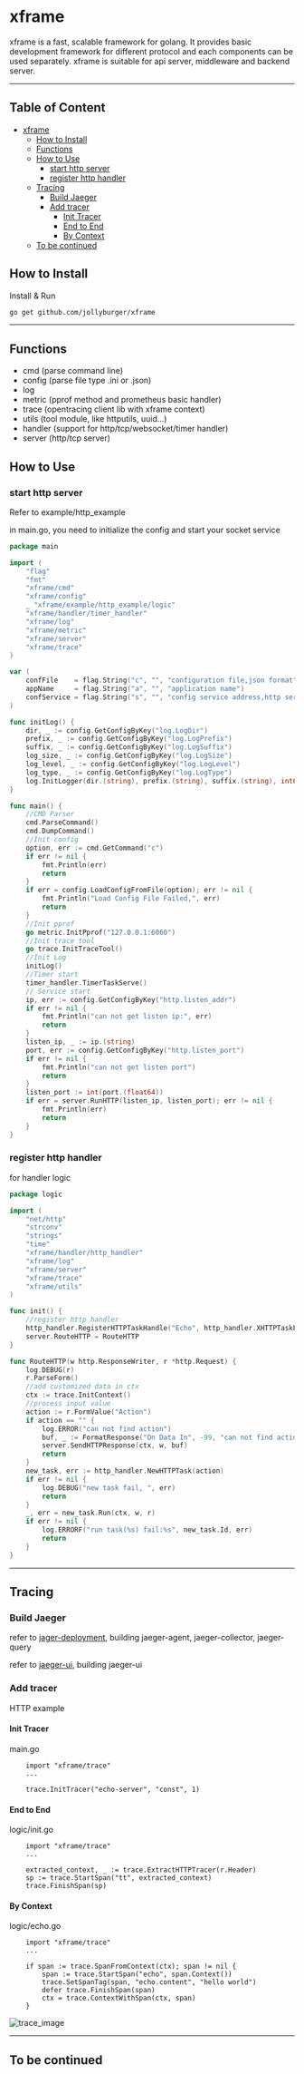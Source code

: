 # xframe

xframe is a fast, scalable framework for golang. It provides basic development framework for different protocol and each components can be used separately.
xframe is suitable for api server, middleware and backend server.

---

## Table of Content 

   * [xframe](#xframe)
      * [How to Install](#how-to-install)
      * [Functions](#functions)
      * [How to Use](#how-to-use)
         * [start http server](#start-http-server)
         * [register http handler](#register-http-handler)
      * [Tracing](#tracing)
         * [Build Jaeger](#build-jaeger)
         * [Add tracer](#add-tracer)
            * [Init Tracer](#init-tracer)
            * [End to End](#end-to-end)
            * [By Context](#by-context)
      * [To be continued](#to-be-continued)

## How to Install

Install & Run

```bash
go get github.com/jollyburger/xframe
```
---

## Functions

- cmd (parse command line)
- config (parse file type .ini or .json)
- log 
- metric (pprof method and prometheus basic handler)
- trace (opentracing client lib with xframe context)
- utils (tool module, like httputils, uuid...)
- handler (support for http/tcp/websocket/timer handler)
- server (http/tcp server)

## How to Use

### start http server
Refer to example/http_example

in main.go, you need to initialize the config and start your socket service

```go
package main

import (
	"flag"
	"fmt"
	"xframe/cmd"
	"xframe/config"
	_ "xframe/example/http_example/logic"
	"xframe/handler/timer_handler"
	"xframe/log"
	"xframe/metric"
	"xframe/server"
	"xframe/trace"
)

var (
	confFile    = flag.String("c", "", "configuration file,json format")
	appName     = flag.String("a", "", "application name")
	confService = flag.String("s", "", "config service address,http server address")
)

func initLog() {
	dir, _ := config.GetConfigByKey("log.LogDir")
	prefix, _ := config.GetConfigByKey("log.LogPrefix")
	suffix, _ := config.GetConfigByKey("log.LogSuffix")
	log_size, _ := config.GetConfigByKey("log.LogSize")
	log_level, _ := config.GetConfigByKey("log.LogLevel")
	log_type, _ := config.GetConfigByKey("log.LogType")
	log.InitLogger(dir.(string), prefix.(string), suffix.(string), int64(log_size.(float64)), log_level.(string), log_type.(string))
}

func main() {
	//CMD Parser
	cmd.ParseCommand()
	cmd.DumpCommand()
	//Init config
	option, err := cmd.GetCommand("c")
	if err != nil {
		fmt.Println(err)
		return
	}
	if err = config.LoadConfigFromFile(option); err != nil {
		fmt.Println("Load Config File Failed,", err)
		return
	}
	//Init pprof
	go metric.InitPprof("127.0.0.1:6060")
	//Init trace tool
	go trace.InitTraceTool()
	//Init Log
	initLog()
	//Timer start
	timer_handler.TimerTaskServe()
	// Service start
	ip, err := config.GetConfigByKey("http.listen_addr")
	if err != nil {
		fmt.Println("can not get listen ip:", err)
		return
	}
	listen_ip, _ := ip.(string)
	port, err := config.GetConfigByKey("http.listen_port")
	if err != nil {
		fmt.Println("can not get listen port")
		return
	}
	listen_port := int(port.(float64))
	if err = server.RunHTTP(listen_ip, listen_port); err != nil {
		fmt.Println(err)
		return
	}
}
```

### register http handler

for handler logic

```go
package logic

import (
	"net/http"
	"strconv"
	"strings"
	"time"
	"xframe/handler/http_handler"
	"xframe/log"
	"xframe/server"
	"xframe/trace"
	"xframe/utils"
)

func init() {
	//register http handler
	http_handler.RegisterHTTPTaskHandle("Echo", http_handler.XHTTPTaskFunc(echo_serve), 20*time.Second)
	server.RouteHTTP = RouteHTTP
}

func RouteHTTP(w http.ResponseWriter, r *http.Request) {
	log.DEBUG(r)
	r.ParseForm()
	//add customized data in ctx
	ctx := trace.InitContext()
	//process input value
	action := r.FormValue("Action")
	if action == "" {
		log.ERROR("can not find action")
		buf, _ := FormatResponse("On Data In", -99, "can not find action", "")
		server.SendHTTPResponse(ctx, w, buf)
		return
	}
	new_task, err := http_handler.NewHTTPTask(action)
	if err != nil {
		log.DEBUG("new task fail, ", err)
		return
	}
	_, err = new_task.Run(ctx, w, r)
	if err != nil {
		log.ERRORF("run task(%s) fail:%s", new_task.Id, err)
		return
	}
}

```

---
## Tracing

### Build Jaeger 

refer to [jager-deployment](http://jaeger.readthedocs.io/en/latest/deployment/#configuration), building jaeger-agent, jaeger-collector, jaeger-query

refer to [jaeger-ui](https://github.com/uber/jaeger-ui), building jaeger-ui

### Add tracer 

HTTP example

#### Init Tracer
main.go

```
    import "xframe/trace"
    ... 
    
    trace.InitTracer("echo-server", "const", 1)
```

#### End to End
logic/init.go 

```
    import "xframe/trace"
    ...
    
    extracted_context, _ := trace.ExtractHTTPTracer(r.Header)
    sp := trace.StartSpan("tt", extracted_context)
    trace.FinishSpan(sp)
```

#### By Context
logic/echo.go

```
    import "xframe/trace"
    ...
    
    if span := trace.SpanFromContext(ctx); span != nil {
        span := trace.StartSpan("echo", span.Context())
        trace.SetSpanTag(span, "echo.content", "hello world")
        defer trace.FinishSpan(span)
        ctx = trace.ContextWithSpan(ctx, span)
    }   
```

![trace_image](https://github.com/jollyburger/xframe/raw/master/example/images/tracing.png)

---
## To be continued
